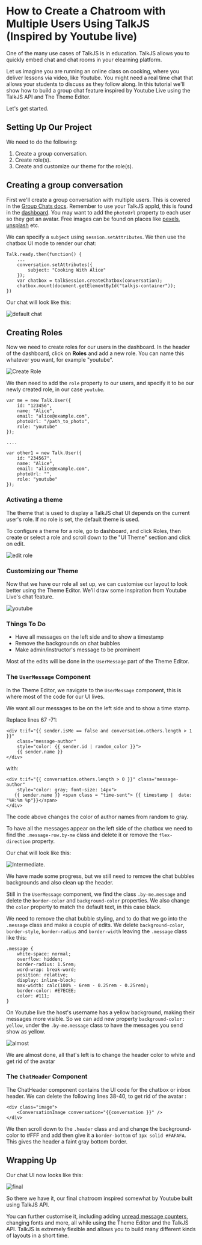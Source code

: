 # How to Create a Chatroom with Multiple Users Using TalkJS (Inspired by Youtube live)

One of the many use cases of TalkJS is in education. TalkJS allows you to quickly embed chat and chat rooms in your elearning platform.

Let us imagine you are running an online class on cooking, where you deliver lessons via video, like Youtube. You might need a real time chat that allows your students to discuss as they follow along. In this tutorial we'll show how to build a group chat feature inspired by Youtube Live using the TalkJS API and The Theme Editor.

Let's get started.

## Setting Up Our Project

We need to do the following:

1. Create a group conversation.
2. Create role(s).
3. Create and customize our theme for the role(s).

## Creating a group conversation

First we'll create a group conversation with multiple users. This is covered in the [Group Chats docs](https://talkjs.com/docs/Features/Group_Chats/). Remember to use your TalkJS appId, this is found in the [dashboard](https://talkjs.com/dashboard). You may want to add the `photoUrl` property to each user so they get an avatar. Free images can be found on places like [pexels](https://pexels.com), [unsplash](https://unsplash.com) etc.

We can specify a `subject` using `session.setAttributes`. We then use the chatbox UI mode to render our chat:

```
Talk.ready.then(function() {
    ...
    conversation.setAttributes({
        subject: "Cooking With Alice"
    });
    var chatbox = talkSession.createChatbox(conversation);
    chatbox.mount(document.getElementById("talkjs-container"));
})
```

Our chat will look like this:

![default chat](./images/default.png)


## Creating Roles

Now we need to create roles for our users in the dashboard. In the header of the dashboard, click on **Roles** and add a new role. You can name this whatever you want, for example "youtube".

![Create Role](./images/create_role.png)

We then need to add the `role` property to our users, and specify it to be our newly created role, in our case `youtube`.

```
var me = new Talk.User({
    id: "123456",
    name: "Alice",
    email: "alice@example.com",
    photoUrl: "/path_to_photo",
    role: "youtube"
});

....

var other1 = new Talk.User({
    id: "234567",
    name: "Alice",
    email: "alice@example.com",
    photoUrl: "",
    role: "youtube"
});

```

### Activating a theme

The theme that is used to display a TalkJS chat UI depends on the current user's role. If no role is set, the default theme is used.

To configure a theme for a role, go to dashboard, and click Roles, then create or select a role and scroll down to the "UI Theme" section and click on edit.

![edit role](./images/edit_role.png)


### Customizing our Theme

Now that we have our role all set up, we can customise our layout to look better using the Theme Editor. We'll draw some inspiration from Youtube Live's chat feature.

![youtube](./images/youtube.png)

### Things To Do
- Have all messages on the left side and to show a timestamp
- Remove the backgrounds on chat bubbles
- Make admin/instructor's message to be prominent

Most of the edits will be done in the `UserMessage` part of the Theme Editor.


### The `UserMessage` Component

In the Theme Editor, we navigate to the `UserMessage` component, this is where most of the code for our UI lives.

We want all our messages to be on the left side and to show a time stamp.

Replace lines 67 -71:

```
<div t:if="{{ sender.isMe == false and conversation.others.length > 1 }}"
    class="message-author"
    style="color: {{ sender.id | random_color }}">
    {{ sender.name }}
</div>

```
with:

```
<div t:if="{{ conversation.others.length > 0 }}" class="message-author"
    style="color: gray; font-size: 14px">
   {{ sender.name }} <span class = "time-sent"> {{ timestamp |  date: "%H:%m %p"}}</span>
</div>

```
The code above changes the color of author names from random to gray.

To have all the messages appear on the left side of the chatbox we need to find the `.message-row.by-me` class and delete it or remove the `flex-direction` property.

Our chat will look like this:

![Intermediate](./images/intermediate.png).

We have made some progress, but we still need to remove the chat bubbles backgrounds and also clean up the header.

Still in the `UserMessage` component, we find the class `.by-me.message` and delete the `border-color` and `background-color` properties. We also change the `color` property to match the default text, in this case black.

We need to remove the chat bubble styling, and to do that we go into the `.message` class and make a couple of edits. We delete `background-color`, `border-style`, `border-radius` and `border-width` leaving the `.message` class like this:

```
.message {
    white-space: normal;
    overflow: hidden;
    border-radius: 1.5rem;
    word-wrap: break-word;
    position: relative;
    display: inline-block;
    max-width: calc(100% - 6rem - 0.25rem - 0.25rem);
    border-color: #E7ECEE;
    color: #111;
}
```

On Youtube live the host's username has a yellow background, making their messages more visible. So we can add new property `background-color: yellow`, under the `.by-me.message` class to have the messages you send show as yellow. 


![almost](./images/almost.png)

We are almost done, all that's left is to change the header color to white and get rid of the avatar

### The `ChatHeader` Component

The ChatHeader component contains the UI code for the chatbox or inbox header. We can delete the following lines 38-40, to get rid of the avatar :

```
<div class="image">
    <ConversationImage conversation="{{conversation }}" />
</div>

```
We then scroll down to the `.header` class and and change the background-color to #FFF and add then give it a `border-bottom` of `1px solid #FAFAFA`. This gives the header a faint gray bottom border.

## Wrapping Up

Our chat UI now looks like this:

![final](./images/final.png)

So there we have it, our final chatroom inspired somewhat by Youtube built using TalkJS API. 

You can further customise it, including adding [unread message counters](https://talkjs.com/resources/how-to-add-a-real-time-unread-conversation-counter-to-a-talkjs-chat/), changing fonts and more, all while using the Theme Editor and the TalkJS API. TalkJS is extremely flexible and allows you to build many different kinds of layouts in a short time.